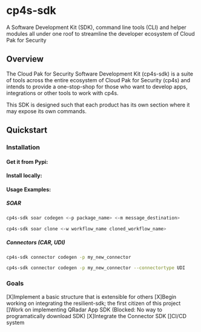 # cp4s-sdk

A Software Development Kit (SDK), command line tools (CLI) and helper modules all under one roof to streamline the developer ecosystem of Cloud Pak for Security

## Overview
The Cloud Pak for Security Software Development Kit (cp4s-sdk) is a suite of tools across the entire ecosystem of Cloud Pak for Security (cp4s) and intends to provide
a one-stop-shop for those who want to develop apps, integrations or other tools to work with cp4s. 

This SDK is designed such that each product has its own section where it may expose its own commands. 

## Quickstart 

### Installation
#### Get it from Pypi:

#### Install locally: 

#### Usage Examples:
##### SOAR
```bash
cp4s-sdk soar codegen <-p package_name> <-m message_destination>
```

```bash
cp4s-sdk soar clone <-w workflow_name cloned_workflow_name> 
```
##### Connectors (CAR, UDI)
```bash
cp4s-sdk connector codegen -p my_new_connector
```

```bash
cp4s-sdk connector codegen -p my_new_connector --connectortype UDI
```
### Goals
[X]Implement a basic structure that is extensible for others
[X]Begin working on integrating the resilient-sdk; the first citizen of this project
[]Work on implementing QRadar App SDK (Blocked: No way to programatically download SDK)
[X]Integrate the Connector SDK
[]CI/CD system 
